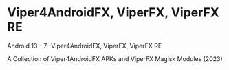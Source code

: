 # Viper4AndroidFX, ViperFX, ViperFX RE

Android 13 - 7 -Viper4AndroidFX, ViperFX, ViperFX RE

A Collection of Viper4AndroidFX APKs and ViperFX Magisk Modules (2023)
